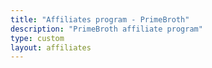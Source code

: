 ```yaml
---
title: "Affiliates program - PrimeBroth"
description: "PrimeBroth affiliate program"
type: custom
layout: affiliates
---
```



